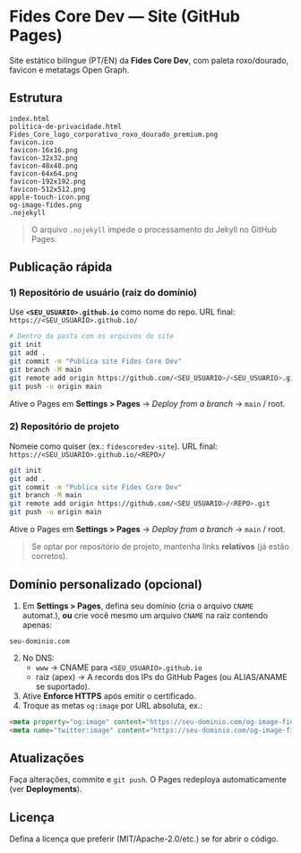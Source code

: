 # Fides Core Dev — Site (GitHub Pages)

Site estático bilíngue (PT/EN) da **Fides Core Dev**, com paleta roxo/dourado, favicon e metatags Open Graph.

## Estrutura
```
index.html
politica-de-privacidade.html
Fides_Core_logo_corporativo_roxo_dourado_premium.png
favicon.ico
favicon-16x16.png
favicon-32x32.png
favicon-48x48.png
favicon-64x64.png
favicon-192x192.png
favicon-512x512.png
apple-touch-icon.png
og-image-fides.png
.nojekyll
```
> O arquivo `.nojekyll` impede o processamento do Jekyll no GitHub Pages.

## Publicação rápida

### 1) Repositório de **usuário** (raiz do domínio)
Use **`<SEU_USUARIO>.github.io`** como nome do repo.
URL final: `https://<SEU_USUARIO>.github.io/`

```bash
# Dentro da pasta com os arquivos do site
git init
git add .
git commit -m "Publica site Fides Core Dev"
git branch -M main
git remote add origin https://github.com/<SEU_USUARIO>/<SEU_USUARIO>.github.io.git
git push -u origin main
```

Ative o Pages em **Settings > Pages** → *Deploy from a branch* → `main` / root.

### 2) Repositório de **projeto**
Nomeie como quiser (ex.: `fidescoredev-site`).
URL final: `https://<SEU_USUARIO>.github.io/<REPO>/`

```bash
git init
git add .
git commit -m "Publica site Fides Core Dev"
git branch -M main
git remote add origin https://github.com/<SEU_USUARIO>/<REPO>.git
git push -u origin main
```

Ative o Pages em **Settings > Pages** → *Deploy from a branch* → `main` / root.

> Se optar por repositório de projeto, mantenha links **relativos** (já estão corretos).

## Domínio personalizado (opcional)

1. Em **Settings > Pages**, defina seu domínio (cria o arquivo `CNAME` automat.), **ou** crie você mesmo um arquivo `CNAME` na raiz contendo apenas:
```
seu-dominio.com
```
2. No DNS:
   - `www` → CNAME para `<SEU_USUARIO>.github.io`
   - raiz (apex) → A records dos IPs do GitHub Pages (ou ALIAS/ANAME se suportado).
3. Ative **Enforce HTTPS** após emitir o certificado.
4. Troque as metas `og:image` por URL absoluta, ex.:
```html
<meta property="og:image" content="https://seu-dominio.com/og-image-fides.png">
<meta name="twitter:image" content="https://seu-dominio.com/og-image-fides.png">
```

## Atualizações
Faça alterações, commite e `git push`. O Pages redeploya automaticamente (ver **Deployments**).

## Licença
Defina a licença que preferir (MIT/Apache-2.0/etc.) se for abrir o código.

